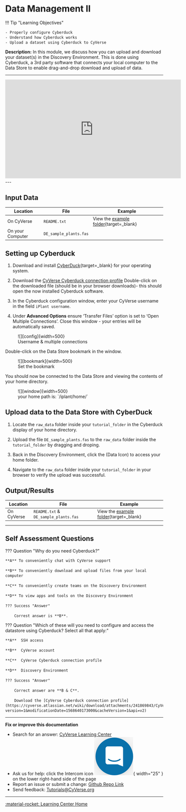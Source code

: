 # Data Management II


!!! Tip "Learning Objectives"

    - Properly configure Cyberduck
    - Understand how Cyberduck works
    - Upload a dataset using Cyberduck to CyVerse

**Description:** In this module, we discuss how you can upload and download your dataset(s) in the Discovery Environment. This is done using Cyberduck, a 3rd party software that connects your local computer to the Data Store to enable drag-and-drop download and upload of data.

---
<div class="video-container">
<iframe width="560" height="315" src="https://www.youtube.com/embed/RjvoF3i7zNE" title="YouTube video player" frameborder="0" allow="accelerometer; autoplay; clipboard-write; encrypted-media; gyroscope; picture-in-picture" allowfullscreen></iframe>
</div>
---

## Input Data

| Location | File | Example |
|--------|-------------|---------|
| On CyVerse | `README.txt` | View the [example folder](https://datacommons.cyverse.org/browse/iplant/home/shared/cyverse_training/cyverse_mooc){target=_blank} |
| On your Computer | `DE_sample_plants.fas` | ||                      

## Setting up Cyberduck

[bookmark]: assets/cyberduck/cyberduck_bookmark.png
[config]: assets/cyberduck/cyberduck_config.png
[window]: assets/cyberduck/cyberduck_window.png

1.  Download and install [CyberDuck](https://cyberduck.io){target=_blank} for your operating system.

2. Download the [CyVerse Cyberduck connection profile](https://cyverse.atlassian.net/wiki/download/attachments/241869843/CyVerseDataStore.cyberduckprofile?version=1&modificationDate=1568640173000&cacheVersion=1&api=v2) Double-click on the downloaded file (should be in your browser downloads)- this should open the now installed Cyberduck software.

3. In the Cyberduck configuration window, enter your CyVerse username in the field `iPlant username`.

4. Under **Advanced Options** ensure ‘Transfer Files’ option is set to ‘Open Multiple Connections’. Close this window - your entries will be automatically saved.

<figure markdown> 
  <a>![][config]{width=500}
    <figcaption>Username & multiple connections</figcaption>
  </a>
</figure>

Double-click on the Data Store bookmark in the window.

<figure markdown> 
  <a>![][bookmark]{width=500}
    <figcaption>Set the bookmark</figcaption>
  </a>
</figure>

You should now be connected to the Data Store and viewing the contents of your home directory.

<figure markdown> 
  <a>![][window]{width=500}
    <figcaption>your home path is: `/iplant/home/<username>`</figcaption>
  </a>
</figure>

## Upload data to the Data Store with CyberDuck

1.  Locate the `raw_data` folder inside your `tutorial_folder` in the Cyberduck display of your home
    directory.

2. Upload the file `DE_sample_plants.fas` to the `raw_data` folder inside the `tutorial_folder` by dragging and droping.

3. Back in the Discovery Environment, click the (Data Icon) to access your home folder.

4. Navigate to the `raw_data` folder inside your `tutorial_folder` in your browser to verify the upload was successful.

## Output/Results


| Location | File | Example |
|--------|-------------|---------|
| On CyVerse | `README.txt` & `DE_sample_plants.fas` | View the [example folder](https://datacommons.cyverse.org/browse/iplant/home/shared/cyverse_training/cyverse_mooc){target=_blank} |


------------------------------------------------------------------------

## Self Assessment Questions

??? Question "Why do you need Cyberduck?"

    **A** To conveniently chat with CyVerse support

    **B** To conveniently download and upload files from your local computer
    
    **C** To conveniently create teams on the Discovery Environment

    **D** To view apps and tools on the Discovery Environment

    ??? Success "Answer"
        
        Correst answer is **B**.


??? Question "Which of these will you need to configure and access the datastore using Cyberduck? Select all that apply:"

    **A**  SSH access

    **B**  CyVerse account

    **C**  CyVerse Cyberduck connection profile

    **D**  Discovery Environment

    ??? Success "Answer"

        Correct answer are **B & C**.

        Download the [CyVerse Cyberduck connection profile](https://cyverse.atlassian.net/wiki/download/attachments/241869843/CyVerseDataStore.cyberduckprofile?version=1&modificationDate=1568640173000&cacheVersion=1&api=v2) 

-----------------------------------------------------------------------

**Fix or improve this documentation**

  - Search for an answer:
     [CyVerse Learning Center](https://learning.cyverse.org)
  - Ask us for help:
    click the Intercom icon ![Intercom](assets/intercom.png){ width="25" } on the lower right-hand side of the page
  - Report an issue or submit a change:
    [Github Repo Link](https://github.com/cyverse-learning-materials/)
  - Send feedback: <Tutorials@CyVerse.org>
  
------------------------------------------------------------------------

[:material-rocket: Learning Center Home](http://learning.cyverse.org/)